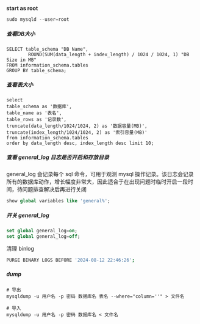 **start as root**

```go
sudo mysqld --user=root
```



##### 查看DB大小

```
SELECT table_schema "DB Name",
        ROUND(SUM(data_length + index_length) / 1024 / 1024, 1) "DB Size in MB" 
FROM information_schema.tables 
GROUP BY table_schema; 
```





##### 查看表大小

```mysql
select
table_schema as '数据库',
table_name as '表名',
table_rows as '记录数',
truncate(data_length/1024/1024, 2) as '数据容量(MB)',
truncate(index_length/1024/1024, 2) as '索引容量(MB)'
from information_schema.tables
order by data_length desc, index_length desc limit 10;
```





##### 查看 general_log 日志是否开启和存放目录 

general_log 会记录每个 sql 命令，可用于观测 mysql 操作记录。该日志会记录所有的数据库动作，增长幅度非常大，因此适合于在出现问题时临时开启一段时间，待问题排查解决后再进行关闭

```sql
show global variables like 'general%';
```



##### 开关 general_log
```sql
set global general_log=on;
set global general_log=off;
```



清理 binlog

```bash
PURGE BINARY LOGS BEFORE '2024-08-12 22:46:26';
```





##### dump

```mysql
# 导出
mysqldump -u 用户名 -p 密码 数据库名 表名 --where="column=''" > 文件名

# 导入
mysqldump -u 用户名 -p 密码 数据库名 < 文件名
```
